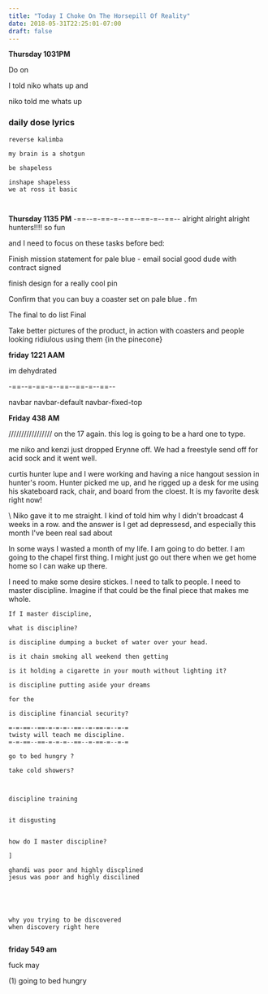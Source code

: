 ```yaml
---
title: "Today I Choke On The Horsepill Of Reality"
date: 2018-05-31T22:25:01-07:00
draft: false
---
```

**Thursday 1031PM**

Do on





I told niko whats up and

niko told me whats up


### daily dose lyrics
```
reverse kalimba

my brain is a shotgun

be shapeless

inshape shapeless
we at ross it basic



```


**Thursday 1135 PM**
-==--=-==-=--==--==-=--==--
alright alright alright hunters!!!! so fun

and I need to focus on these tasks before bed:

Finish mission statement for pale blue - email social good dude with contract signed

finish design for a really cool pin

Confirm that you can buy a coaster set on pale blue . fm


The final to do list
Final

Take better pictures of the product, in action with coasters and people looking ridiulous using them {in the pinecone}


**friday 1221 AAM**

im dehydrated

-==--=-==-=--==--==-=--==--



navbar navbar-default navbar-fixed-top

**Friday 438 AM**

/////////////////
on the 17 again. this  log is going to be a hard one to type.

me niko and kenzi just dropped Erynne off. We had a freestyle send off for acid sock and it went well.

curtis hunter lupe and I were working and having a nice hangout session in hunter's room. Hunter picked me up, and he rigged up a desk for me using his skateboard rack, chair, and board from the cloest. It is my favorite desk right now!

\\
Niko gave it to me straight. I kind of told him why I didn't broadcast 4 weeks in a row. and the answer is I get ad depressesd, and especially this month I've been real sad about

In some ways I wasted a month of my life. I am going to do better. I am going to the chapel first thing. I might just go out there when we get home home so I can wake up there.

I need to make some desire stickes. I need to talk to people. I need to master discipline. Imagine if that could be the final piece that makes me whole.

```
If I master discipline,

what is discipline?

is discipline dumping a bucket of water over your head.

is it chain smoking all weekend then getting

is it holding a cigarette in your mouth without lighting it?

is discipline putting aside your dreams

for the

is discipline financial security?

=-=-==--==-=-=-=--==--=-==-=--=-=
twisty will teach me discipline.
=-=-==--==-=-=-=--==--=-==-=--=-=

go to bed hungry ?

take cold showers?



discipline training


it disgusting


how do I master discipline?

]

ghandi was poor and highly discplined
jesus was poor and highly discilined





why you trying to be discovered
when discovery right here


```



**friday 549 am**

fuck may


(1) going to bed hungry
